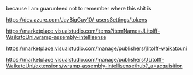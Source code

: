 because I am guarunteed not to remember where this shit is

https://dev.azure.com/JayBigGuy10/_usersSettings/tokens

https://marketplace.visualstudio.com/items?itemName=JLitolff-WaikatoUni.wramp-assembly-intellisense

https://marketplace.visualstudio.com/manage/publishers/jlitolff-waikatouni

https://marketplace.visualstudio.com/manage/publishers/JLitolff-WaikatoUni/extensions/wramp-assembly-intellisense/hub?_a=acquisition